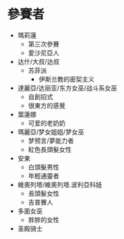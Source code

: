 # 參賽者
+ 瑪莉蓮
    + 第三次參賽
    + 愛沙尼亞人
+ 达什/大叔/达叔
    + 苏菲派
        + 伊斯兰教的密契主义
+ 達麗亞/达丽亚/东方女巫/战斗系女巫
    + 自創招式
    + 很東方的感覺
+ 葉蓮娜
    + 可爱的老奶奶
+ 瑪麗亞/梦女姐姐/梦女巫
    + 梦预言/夢能力者
    + 紅色長頭髮女性
+ 安東
    + 白頭髮男性
    + 年輕通靈者 
+ 維奧列塔/維奧列塔.波利亞科娃
    + 長頭髮女性
    + 吉普賽人
+ 多面女巫
    + 胖胖的女性
+ 圣殿骑士


